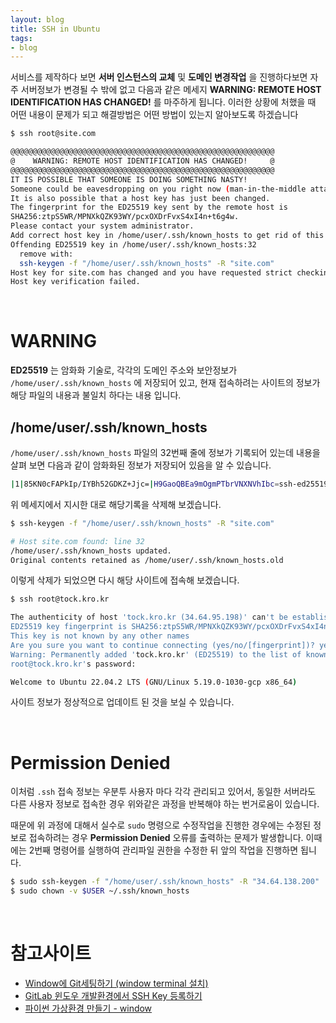 ```yaml
---
layout: blog
title: SSH in Ubuntu
tags: 
- blog
---
```


서비스를 제작하다 보면 **서버 인스턴스의 교체** 및 **도메인 변경작업** 을 진행하다보면 자주 서버정보가 변경될 수 밖에 없고 다음과 같은 메세지 **<span style="color:var(--comment);">WARNING: REMOTE HOST IDENTIFICATION HAS CHANGED!</span>** 를 마주하게 됩니다. 이러한 상황에 처했을 때 어떤 내용이 문제가 되고 해결방법은 어떤 방법이 있는지 알아보도록 하겠습니다

```bash
$ ssh root@site.com

@@@@@@@@@@@@@@@@@@@@@@@@@@@@@@@@@@@@@@@@@@@@@@@@@@@@@@@@@@@
@    WARNING: REMOTE HOST IDENTIFICATION HAS CHANGED!     @
@@@@@@@@@@@@@@@@@@@@@@@@@@@@@@@@@@@@@@@@@@@@@@@@@@@@@@@@@@@
IT IS POSSIBLE THAT SOMEONE IS DOING SOMETHING NASTY!
Someone could be eavesdropping on you right now (man-in-the-middle attack)!
It is also possible that a host key has just been changed.
The fingerprint for the ED25519 key sent by the remote host is
SHA256:ztpS5WR/MPNXkQZK93WY/pcxOXDrFvxS4xI4n+t6g4w.
Please contact your system administrator.
Add correct host key in /home/user/.ssh/known_hosts to get rid of this message.
Offending ED25519 key in /home/user/.ssh/known_hosts:32
  remove with:
  ssh-keygen -f "/home/user/.ssh/known_hosts" -R "site.com"
Host key for site.com has changed and you have requested strict checking.
Host key verification failed.
```

<br/>

# WARNING
**<span style="color:var(--comment);">ED25519</span>** 는 암화화 기술로, 각각의 도메인 주소와 보안정보가 `/home/user/.ssh/known_hosts` 에 저장되어 있고, 현재 접속하려는 사이트의 정보가 해당 파일의 내용과 불일치 하다는 내용 입니다.

## /home/user/.ssh/known_hosts
`/home/user/.ssh/known_hosts` 파일의 32번째 줄에 정보가 기록되어 있는데 내용을 살펴 보면 다음과 같이 암화화된 정보가 저장되어 있음을 알 수 있습니다.

```bash
|1|85KN0cFAPkIp/IYBh52GDKZ+Jjc=|H9GaoQBEa9mOgmPTbrVNXNVhIbc=ssh-ed25519 AAAAC3NzaC1lZDI1NTE5AAAAIDmjQtI3WCkvxazrA/qDtoKw/8SMVfRDRKY04ChvY4Ik
```

위 메세지에서 지시한 대로 해당기록을 삭제해 보겠습니다.

```bash
$ ssh-keygen -f "/home/user/.ssh/known_hosts" -R "site.com"

# Host site.com found: line 32
/home/user/.ssh/known_hosts updated.
Original contents retained as /home/user/.ssh/known_hosts.old
```

이렇게 삭제가 되었으면 다시 해당 사이트에 접속해 보겠습니다.

```bash
$ ssh root@tock.kro.kr                                     

The authenticity of host 'tock.kro.kr (34.64.95.198)' can't be established.
ED25519 key fingerprint is SHA256:ztpS5WR/MPNXkQZK93WY/pcxOXDrFvxS4xI4n+t6g4w.
This key is not known by any other names
Are you sure you want to continue connecting (yes/no/[fingerprint])? yes
Warning: Permanently added 'tock.kro.kr' (ED25519) to the list of known hosts.
root@tock.kro.kr's password: 

Welcome to Ubuntu 22.04.2 LTS (GNU/Linux 5.19.0-1030-gcp x86_64)
```

사이트 정보가 정상적으로 업데이트 된 것을 보실 수 있습니다.

<br/>

# Permission Denied
이처럼 `.ssh` 접속 정보는 우분투 사용자 마다 각각 관리되고 있어서, 동일한 서버라도 다른 사용자 정보로 접속한 경우 위와같은 과정을 반복해야 하는 번거로움이 있습니다.

때문에 위 과정에 대해서 실수로 `sudo` 명령으로 수정작업을 진행한 경우에는 수정된 정보로 접속하려는 경우 **Permission Denied** 오류를 출력하는 문제가 발생합니다. 이때에는 2번째 명령어를 실행하여 관리파일 권한을 수정한 뒤 앞의 작업을 진행하면 됩니다.

```bash
$ sudo ssh-keygen -f "/home/user/.ssh/known_hosts" -R "34.64.138.200"
$ sudo chown -v $USER ~/.ssh/known_hosts
```


<br/>

# 참고사이트
- [Window에 Git세팅하기 (window terminal 설치)](https://kangdanne.tistory.com/215)
- [GitLab 윈도우 개발환경에서 SSH Key 등록하기](https://wylee-developer.tistory.com/54)
- [파이썬 가상환경 만들기 - window](https://velog.io/@tls0506/Windows-Python-%ED%99%98%EA%B2%BD-%EC%84%A4%EC%A0%95-venv-%EA%B0%80%EC%83%81-%ED%99%98%EA%B2%BD-formattor-linter)